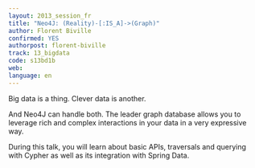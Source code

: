 ```yaml
---
layout: 2013_session_fr
title: "Neo4J: (Reality)-[:IS_A]->(Graph)"
author: Florent Biville
confirmed: YES
authorpost: florent-biville
track: 13_bigdata
code: s13bd1b
web: 
language: en
---
```


Big data is a thing.
Clever data is another.

And Neo4J can handle both. The leader graph database allows you to leverage rich and complex interactions in your data in a very expressive way.

During this talk, you will learn about basic APIs, traversals and querying with Cypher as well as its integration with Spring Data.